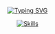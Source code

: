 <div align="center">

[![Typing SVG](https://readme-typing-svg.demolab.com?font=Fira+Code&pause=1000&color=0969DA&width=435&lines=I'm&nbsp;Rad,&nbsp;Frontend+Developer)](https://git.io/typing-svg)

[![Skills](https://skillicons.dev/icons?i=html,css,sass,js,jquery,php,bootstrap,vuejs,figma,ps,wordpress,git,github,gitlab,gulp,webpack,mysql,codepen,npm&perline=11)](https://skillicons.dev)

</div>
